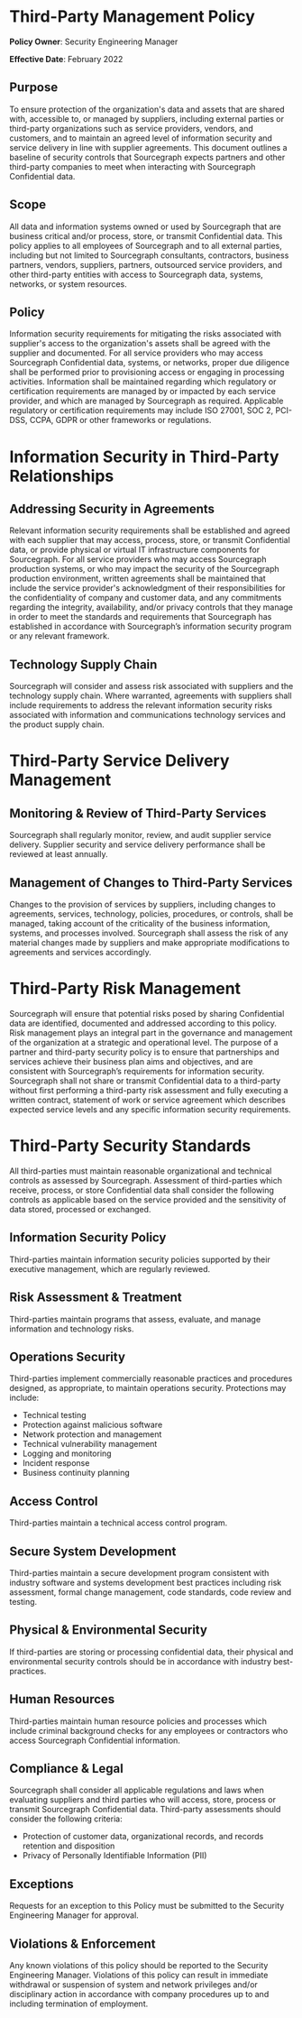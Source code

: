 # Third-Party Management Policy 

**Policy Owner**: Security Engineering Manager

**Effective Date**: February 2022 

## Purpose 
To ensure protection of the organization's data and assets that are shared with, accessible to, or managed by suppliers, including external parties or third-party organizations such as service providers, vendors, and customers, and to maintain an agreed level of information security and service delivery in line with supplier agreements.
This document outlines a baseline of security controls that Sourcegraph expects partners and other third-party companies to meet when interacting with Sourcegraph Confidential data.

## Scope 
All data and information systems owned or used by Sourcegraph that are business critical and/or process, store, or transmit Confidential data. This policy applies to all employees of Sourcegraph and to all external parties, including but not limited to Sourcegraph consultants, contractors, business partners, vendors, suppliers, partners, outsourced service providers, and other third-party entities with access to Sourcegraph data, systems, networks, or system resources.

## Policy
Information security requirements for mitigating the risks associated with supplier's access to the organization's assets shall be agreed with the supplier and documented.
For all service providers who may access Sourcegraph Confidential data, systems, or networks, proper due diligence shall be performed prior to provisioning access or engaging in processing activities. Information shall be maintained regarding which regulatory or certification requirements are managed by or impacted by each service provider, and which are managed by Sourcegraph as required. Applicable regulatory or certification requirements may include ISO 27001, SOC 2, PCI-DSS, CCPA, GDPR or other frameworks or regulations.

# Information Security in Third-Party Relationships
## Addressing Security in Agreements
Relevant information security requirements shall be established and agreed with each supplier that may access, process, store, or transmit Confidential data, or provide physical or virtual IT infrastructure components for Sourcegraph.
For all service providers who may access Sourcegraph production systems, or who may impact the security of the Sourcegraph production environment, written agreements shall be maintained that include the service provider's acknowledgment of their responsibilities for the confidentiality of company and customer data, and any commitments regarding the integrity, availability, and/or privacy controls that they manage in order to meet the standards and requirements that Sourcegraph has established in accordance with Sourcegraph’s information security program or any relevant framework.

## Technology Supply Chain
Sourcegraph will consider and assess risk associated with suppliers and the technology supply chain. Where warranted, agreements with suppliers shall include requirements to address the relevant information security risks associated with information and communications technology services and the product supply chain.

# Third-Party Service Delivery Management

## Monitoring & Review of Third-Party Services
Sourcegraph shall regularly monitor, review, and audit supplier service delivery. Supplier security and service delivery performance shall be reviewed at least annually.

## Management of Changes to Third-Party Services
Changes to the provision of services by suppliers, including changes to agreements, services, technology, policies, procedures, or controls, shall be managed, taking account of the criticality of the business information, systems, and processes involved. Sourcegraph shall assess the risk of any material changes made by suppliers and make appropriate modifications to agreements and services accordingly.

# Third-Party Risk Management
Sourcegraph will ensure that potential risks posed by sharing Confidential data are identified, documented and addressed according to this policy. Risk management plays an integral part in the governance and management of the organization at a strategic and operational level. The purpose of a partner and third-party security policy is to ensure that partnerships and services achieve their business plan aims and objectives, and are consistent with Sourcegraph’s requirements for information security.
Sourcegraph shall not share or transmit Confidential data to a third-party without first performing a third-party risk assessment and fully executing a written contract, statement of work or service agreement which describes expected service levels and any specific information security requirements.

# Third-Party Security Standards
All third-parties must maintain reasonable organizational and technical controls as assessed by Sourcegraph.
Assessment of third-parties which receive, process, or store Confidential data shall consider the following controls as applicable based on the service provided and the sensitivity of data stored, processed or exchanged.

## Information Security Policy
Third-parties maintain information security policies supported by their executive management, which are regularly reviewed.

## Risk Assessment & Treatment
Third-parties maintain programs that assess, evaluate, and manage information and technology risks. 

## Operations Security
Third-parties implement commercially reasonable practices and procedures designed, as appropriate, to maintain operations security. Protections may include:
- Technical testing
- Protection against malicious software
- Network protection and management
- Technical vulnerability management
- Logging and monitoring
- Incident response
- Business continuity planning

## Access Control
Third-parties maintain a technical access control program.

## Secure System Development
Third-parties maintain a secure development program consistent with industry software and systems development best practices including risk assessment, formal change management, code standards, code review and testing.

## Physical & Environmental Security
If third-parties are storing or processing confidential data, their physical and environmental security controls should be in accordance with industry best-practices.

## Human Resources
Third-parties maintain human resource policies and processes which include criminal background checks for any employees or contractors who access Sourcegraph Confidential information.

## Compliance & Legal
Sourcegraph shall consider all applicable regulations and laws when evaluating suppliers and third parties who will access, store, process or transmit Sourcegraph Confidential data.  Third-party assessments should consider the following criteria:
- Protection of customer data, organizational records, and records retention and disposition
- Privacy of Personally Identifiable Information (PII)

## Exceptions
Requests for an exception to this Policy must be submitted to the Security Engineering Manager for approval.

## Violations & Enforcement
Any known violations of this policy should be reported to the Security Engineering Manager. Violations of this policy can result in immediate withdrawal or suspension of system and network privileges and/or disciplinary action in accordance with company procedures up to and including termination of employment. 
